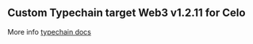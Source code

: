 ## Custom Typechain target Web3 v1.2.11 for Celo

More info [typechain docs](https://github.com/ethereum-ts/TypeChain)
